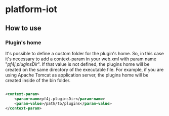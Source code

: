 # platform-iot

## How to use

### Plugin's home
It's possible to define a custom folder for the plugin's home. So, in this case it's necessary to add a context-param in your web.xml with param name "*pf4j.pluginsDir*". If that value is not defined, the plugins home will be created on the same directory of the executable file. For example, if you are using Apache Tomcat as application server, the plugins home will be created inside of the bin folder.

```xml

<context-param>
    <param-name>pf4j.pluginsDir</param-name>
    <param-value>/path/to/plugins</param-value>
</context-param>
	
```